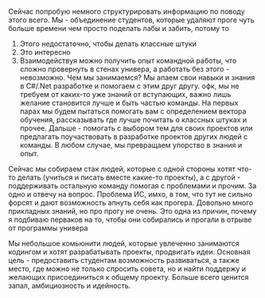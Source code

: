 Сейчас попробую немного структурировать информацию по поводу этого всего.
Мы - объединение студентов, которые удаляют проге чуть больше времени чем просто поделать лабы и забить, потому то
1) Этого недостаточно, чтобы делать классные штуки
2) Это интересно
3) Взаимодействуя можно получить опыт командной работы, что сложно провернуть в стенах универа, а работать без этого - невозможно.
Чем мы занимаемся? Мы апаем свои навыки и знания в C#/.Net разработке и помогаем с этим друг другу. офк, мы не требуем от каких-то уже знаний от вступающих, важно лишь желание становится лучше и быть частью команды.
На первых парах мы будем пытаться помогать вам с определением вектора обучения, рассказывать где лучше почитать о классных штуках и прочее. Дальше - помогать с выбором тем для своих проектов или предлагать поучаствовать в разработке проектов других людей с команды. В любом случае, мы превращаем упорство в знания и опыт.

Сейчас мы собираем стак людей, которые с одной стороны хотят что-то делать (учиться и писать вместе какие-то проекты), а с другой - поддерживать остальную команду помогая с проблемами и прочим.
За одно и отвечу на вопрос. Проблема ИС, имхо, в том, что тут не сильно форсят и дают возможность апнуть себя как прогера. Довольно много прикладных знаний, но про прогу не очень. Это одна из причин, почему я подбиваю перваков на то, чтобы они собирались и прогали в отрыве от программы универа

Мы небольшое комьюнити людей, которые увлеченно занимаются кодингом и хотят разрабатывать проекты, продвигать идеи. Основная цель - предоставить студентам возможность развиваться, а также место, где можно не только спросить совета, но и найти поддержу и желающих присоединиться к общему проекту. Больше всего ценится запал, амбициозность и идейность.
